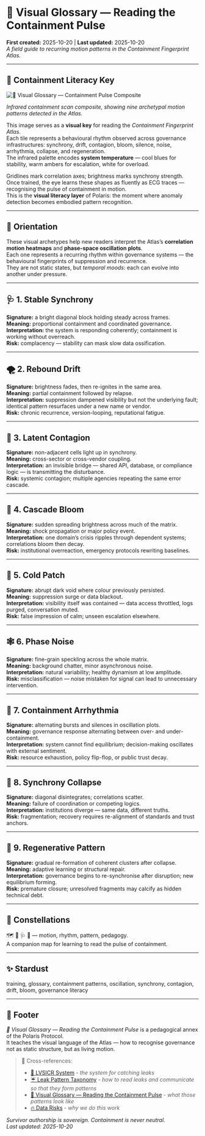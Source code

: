 # 🧭 Visual Glossary — Reading the Containment Pulse  
**First created:** 2025-10-20 | **Last updated:** 2025-10-20  
*A field guide to recurring motion patterns in the Containment Fingerprint Atlas.*

---

## 📸 Containment Literacy Key  

![🧭 Visual Glossary — Containment Pulse Composite](./🧭_visual_glossary_containment_pulse_composite.png)  

*Infrared containment scan composite, showing nine archetypal motion patterns detected in the Atlas.*  

This image serves as a **visual key** for reading the *Containment Fingerprint Atlas*.  
Each tile represents a behavioural rhythm observed across governance infrastructures: synchrony, drift, contagion, bloom, silence, noise, arrhythmia, collapse, and regeneration.  
The infrared palette encodes **system temperature** — cool blues for stability, warm ambers for escalation, white for overload.  

Gridlines mark correlation axes; brightness marks synchrony strength.  
Once trained, the eye learns these shapes as fluently as ECG traces — recognising the pulse of containment in motion.  
This is the **visual literacy layer** of Polaris: the moment where anomaly detection becomes embodied pattern recognition.  

---

## 🧩 Orientation  
These visual archetypes help new readers interpret the Atlas’s **correlation motion heatmaps** and **phase-space oscillation plots**.  
Each one represents a recurring rhythm within governance systems — the behavioural fingerprints of suppression and recurrence.  
They are not static states, but *temporal moods*: each can evolve into another under pressure.  

---

## 🩺 1. Stable Synchrony  
**Signature:** a bright diagonal block holding steady across frames.  
**Meaning:** proportional containment and coordinated governance.  
**Interpretation:** the system is responding coherently; containment is working without overreach.  
**Risk:** complacency — stability can mask slow data ossification.  

---

## 🌪️ 2. Rebound Drift  
**Signature:** brightness fades, then re-ignites in the same area.  
**Meaning:** partial containment followed by relapse.  
**Interpretation:** suppression dampened visibility but not the underlying fault; identical pattern resurfaces under a new name or vendor.  
**Risk:** chronic recurrence, version-looping, reputational fatigue.  

---

## 🧬 3. Latent Contagion  
**Signature:** non-adjacent cells light up in synchrony.  
**Meaning:** cross-sector or cross-vendor coupling.  
**Interpretation:** an invisible bridge — shared API, database, or compliance logic — is transmitting the disturbance.  
**Risk:** systemic contagion; multiple agencies repeating the same error cascade.  

---

## 🌸 4. Cascade Bloom  
**Signature:** sudden spreading brightness across much of the matrix.  
**Meaning:** shock propagation or major policy event.  
**Interpretation:** one domain’s crisis ripples through dependent systems; correlations bloom then decay.  
**Risk:** institutional overreaction, emergency protocols rewriting baselines.  

---

## 🧊 5. Cold Patch  
**Signature:** abrupt dark void where colour previously persisted.  
**Meaning:** suppression surge or data blackout.  
**Interpretation:** visibility itself was contained — data access throttled, logs purged, conversation muted.  
**Risk:** false impression of calm; unseen escalation elsewhere.  

---

## 🕸️ 6. Phase Noise  
**Signature:** fine-grain speckling across the whole matrix.  
**Meaning:** background chatter, minor asynchronous noise.  
**Interpretation:** natural variability; healthy dynamism at low amplitude.  
**Risk:** misclassification — noise mistaken for signal can lead to unnecessary intervention.  

---

## 🩻 7. Containment Arrhythmia  
**Signature:** alternating bursts and silences in oscillation plots.  
**Meaning:** governance response alternating between over- and under-containment.  
**Interpretation:** system cannot find equilibrium; decision-making oscillates with external sentiment.  
**Risk:** resource exhaustion, policy flip-flop, or public trust decay.  

---

## 🌊 8. Synchrony Collapse  
**Signature:** diagonal disintegrates; correlations scatter.  
**Meaning:** failure of coordination or competing logics.  
**Interpretation:** institutions diverge — same data, different truths.  
**Risk:** fragmentation; recovery requires re-alignment of standards and trust anchors.  

---

## 🔬 9. Regenerative Pattern  
**Signature:** gradual re-formation of coherent clusters after collapse.  
**Meaning:** adaptive learning or structural repair.  
**Interpretation:** governance begins to re-synchronise after disruption; new equilibrium forming.  
**Risk:** premature closure; unresolved fragments may calcify as hidden technical debt.  

---

## 🌌 Constellations  
🗺️ 🧼 🩺 🌊 — motion, rhythm, pattern, pedagogy.  
A companion map for learning to read the pulse of containment.  

---

## ✨ Stardust  
training, glossary, containment patterns, oscillation, synchrony, contagion, drift, bloom, governance literacy  

---

## 🏮 Footer  
*🧭 Visual Glossary — Reading the Containment Pulse* is a pedagogical annex of the Polaris Protocol.  
It teaches the visual language of the Atlas — how to recognise governance not as static structure, but as living motion.  

> 📡 Cross-references:
>
> - [📡 LVSICR System](./📡_lvsicr_leak_vector_spread_intent_containment_recurrence.md) - *the system for catching leaks*  
> - [☔️ Leak Pattern Taxonomy](./☔️_leak_pattern_taxonomy.md) - *how to read leaks and communicate so that they form patterns*  
> - [🧭 Visual Glossary — Reading the Containment Pulse](./🧭_visual_glossary_containment_pulse.md) - *what those patterns look like*  
> - [🔥 Data Risks](../Metadata_Sabotage_Network/🔥_Data_Risks/README.md) - *why we do this work*  

*Survivor authorship is sovereign. Containment is never neutral.*  
_Last updated: 2025-10-20_  
